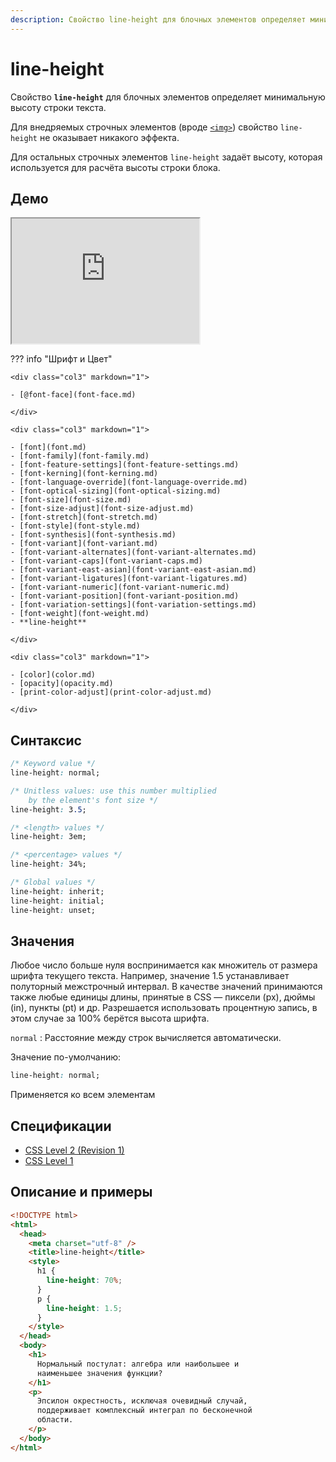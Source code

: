 ```yaml
---
description: Свойство line-height для блочных элементов определяет минимальную высоту строки текста
---
```


# line-height

Свойство **`line-height`** для блочных элементов определяет минимальную высоту строки текста.

Для внедряемых строчных элементов (вроде [`<img>`](/html/img/)) свойство `line-height` не оказывает никакого эффекта.

Для остальных строчных элементов `line-height` задаёт высоту, которая используется для расчёта высоты строки блока.

## Демо

<iframe class="interactive is-default-height" height="200" src="https://interactive-examples.mdn.mozilla.net/pages/css/line-height.html" title="MDN Web Docs Interactive Example" loading="lazy" data-readystate="complete"></iframe>

??? info "Шрифт и Цвет"

    <div class="col3" markdown="1">

    - [@font-face](font-face.md)

    </div>

    <div class="col3" markdown="1">

    - [font](font.md)
    - [font-family](font-family.md)
    - [font-feature-settings](font-feature-settings.md)
    - [font-kerning](font-kerning.md)
    - [font-language-override](font-language-override.md)
    - [font-optical-sizing](font-optical-sizing.md)
    - [font-size](font-size.md)
    - [font-size-adjust](font-size-adjust.md)
    - [font-stretch](font-stretch.md)
    - [font-style](font-style.md)
    - [font-synthesis](font-synthesis.md)
    - [font-variant](font-variant.md)
    - [font-variant-alternates](font-variant-alternates.md)
    - [font-variant-caps](font-variant-caps.md)
    - [font-variant-east-asian](font-variant-east-asian.md)
    - [font-variant-ligatures](font-variant-ligatures.md)
    - [font-variant-numeric](font-variant-numeric.md)
    - [font-variant-position](font-variant-position.md)
    - [font-variation-settings](font-variation-settings.md)
    - [font-weight](font-weight.md)
    - **line-height**

    </div>

    <div class="col3" markdown="1">

    - [color](color.md)
    - [opacity](opacity.md)
    - [print-color-adjust](print-color-adjust.md)

    </div>

## Синтаксис

```css
/* Keyword value */
line-height: normal;

/* Unitless values: use this number multiplied
	by the element's font size */
line-height: 3.5;

/* <length> values */
line-height: 3em;

/* <percentage> values */
line-height: 34%;

/* Global values */
line-height: inherit;
line-height: initial;
line-height: unset;
```

## Значения

Любое число больше нуля воспринимается как множитель от размера шрифта текущего текста. Например, значение 1.5 устанавливает полуторный межстрочный интервал. В качестве значений принимаются также любые единицы длины, принятые в CSS — пиксели (px), дюймы (in), пункты (pt) и др. Разрешается использовать процентную запись, в этом случае за 100% берётся высота шрифта.

`normal`
: Расстояние между строк вычисляется автоматически.

Значение по-умолчанию:

```css
line-height: normal;
```

Применяется ко всем элементам

## Спецификации

- [CSS Level 2 (Revision 1)](http://www.w3.org/TR/CSS2/visudet.html#propdef-line-height)
- [CSS Level 1](http://www.w3.org/TR/CSS1/#line-height)

## Описание и примеры

```html
<!DOCTYPE html>
<html>
  <head>
    <meta charset="utf-8" />
    <title>line-height</title>
    <style>
      h1 {
        line-height: 70%;
      }
      p {
        line-height: 1.5;
      }
    </style>
  </head>
  <body>
    <h1>
      Нормальный постулат: алгебра или наибольшее и
      наименьшее значения функции?
    </h1>
    <p>
      Эпсилон окрестность, исключая очевидный случай,
      поддерживает комплексный интеграл по бесконечной
      области.
    </p>
  </body>
</html>
```
